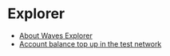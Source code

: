 # Explorer

* [About Waves Explorer](/ecosystem-applications/waves-explorer/about-waves-explorer.md)
* [Account balance top up in the test network](/ecosystem-applications/waves-explorer/account-balance-top-up-in-the-test-network.md)
